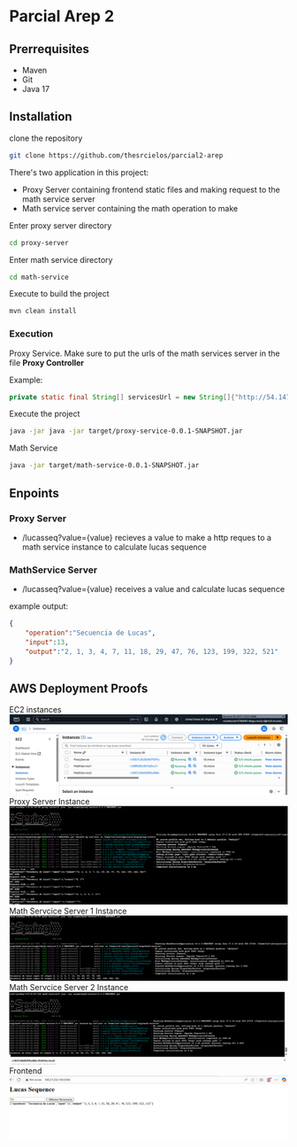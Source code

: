 # Parcial Arep 2

## Prerrequisites
* Maven
* Git
* Java 17

## Installation
clone the repository
```bash
git clone https://github.com/thesrcielos/parcial2-arep
```

There's two application in this project:
* Proxy Server containing frontend static files and making request to the math service server
* Math service server containing the math operation to make

Enter proxy server directory
```bash
cd proxy-server
```
Enter math service directory
```bash
cd math-service
```

Execute to build the project
```bash
mvn clean install
```

### Execution
Proxy Service.
Make sure to put the urls of the math services server in the file **Proxy Controller**

Example:
```java
private static final String[] servicesUrl = new String[]{"http://54.147.161.44:8080",  "http://3.88.51.162:8080"};
```
Execute the project
```bash
java -jar java -jar target/proxy-service-0.0.1-SNAPSHOT.jar
```
Math Service
```bash
java -jar target/math-service-0.0.1-SNAPSHOT.jar 
```

## Enpoints
### Proxy Server
* /lucasseq?value={value} recieves a value to make a http reques to a math service instance to calculate lucas sequence
### MathService Server
* /lucasseq?value={value} receives a value and calculate lucas sequence

example output:

```json
{
    "operation":"Secuencia de Lucas",
    "input":13,
    "output":"2, 1, 3, 4, 7, 11, 18, 29, 47, 76, 123, 199, 322, 521"
}
```

## AWS Deployment Proofs
EC2 instances
![](assets/img1.png)
Proxy Server Instance
![](assets/img2.png)
Math Servcice Server 1 Instance
![](assets/img3.png)
Math Servcice Server 2 Instance
![](assets/img4.png)
Frontend
![](assets/img5.png)